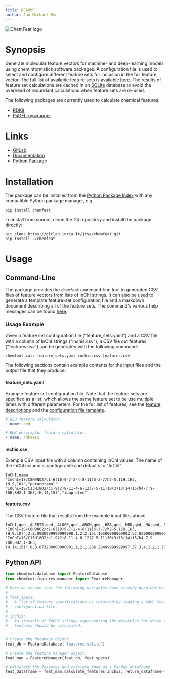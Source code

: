 ```yaml
---
title: README
author: Jan-Michael Rye
---
```


![ChemFeat logo](https://gitlab.inria.fr/jrye/chemfeat/-/raw/main/img/chemfeat_logo.svg)

# Synopsis

Generate molecular feature vectors for machine- and deep-learning models using cheminformatics software packages. A configuration file is used to select and configure different feature sets for inclusion in the full feature vector. The full list of available feature sets is available [here](https://jrye.gitlabpages.inria.fr/chemfeat/gen_features.html). The results of feature set calculations are cached in an [SQLite](https://www.sqlite.org/index.html) database to avoid the overhead of redundant calculations when feature sets are re-used.

The following packages are currently used to calculate chemical features:

* [RDKit](https://pypi.org/project/rdkit/)
* [PaDEL-pywrapper](https://pypi.org/project/PaDEL-pywrapper/)


# Links

* [GitLab](https://gitlab.inria.fr/jrye/chemfeat)
* [Documentation](https://jrye.gitlabpages.inria.fr/chemfeat/)
* [Python Package](https://pypi.org/project/chemfeat/)



# Installation

The package can be installed from the [Python Package Index](https://pypi.org/project/chemfeat/) with any compatible Python package manager, e.g.

~~~
pip install chemfeat
~~~

To install from source, clone the Git repository and install the package directly:

~~~
git clone https://gitlab.inria.fr/jrye/chemfeat.git
pip install ./chemfeat
~~~


# Usage

## Command-Line

The package provides the `chemfeat` command-line tool to generated CSV files of feature vectors from lists of InChI strings. It can also be used to generate a template feature-set configuration file and a markdown document describing all of the feature sets. The command's various help messages can be found [here](https://jrye.gitlabpages.inria.fr/chemfeat/gen_command_help.html).

### Usage Example

Given a feature set configuration file ("feature_sets.yaml") and a CSV file with a column of InChI strings ("inchis.csv"), a CSV file out features ("features.csv") can be generated with the following command:

~~~sh
chemfeat calc feature_sets.yaml inchis.csv features.csv
~~~

The following sections contain example contents for the input files and the output file that they produce.

#### feature_sets.yaml

Example feature set configuration file. Note that the feature sets are specified as a list, which allows the same feature set to be use multiple times with different parameters. For the full list of features, see the [feature descriptions](https://jrye.gitlabpages.inria.fr/chemfeat/gen_features.html) and the [configuration file template](https://jrye.gitlabpages.inria.fr/chemfeat/gen_feature_set_configuration.html).

~~~yaml
# QED feature calculator.
- name: qed

# RDK descriptor feature calculator.
- name: rdkdesc
~~~

#### inchis.csv

Example CSV input file with a column containing InChI values. The name of the InChI column is configurable and defaults to "InChI".

~~~
InChI,name
"InChI=1S/C8H9NO2/c1-6(10)9-7-2-4-8(11)5-3-7/h2-5,11H,1H3,(H,9,10)","paracetamol"
"InChI=1S/C13H18O2/c1-9(2)8-11-4-6-12(7-5-11)10(3)13(14)15/h4-7,9-10H,8H2,1-3H3,(H,14,15)","ibuprofen"
~~~

#### featurs.csv

The CSV feature file that results from the example input files above.

~~~
InChI,qed__ALERTS,qed__ALOGP,qed__AROM,qed__HBA,qed__HBD,qed__MW,qed__PSA,qed__ROTB,rdkdesc__FpDensityMorgan1,rdkdesc__FpDensityMorgan2,rdkdesc__FpDensityMorgan3,rdkdesc__MaxAbsPartialCharge,rdkdesc__MaxPartialCharge,rdkdesc__MinAbsPartialCharge,rdkdesc__MinPartialCharge,rdkdesc__NumRadicalElectrons,rdkdesc__NumValenceElectrons
"InChI=1S/C8H9NO2/c1-6(10)9-7-2-4-8(11)5-3-7/h2-5,11H,1H3,(H,9,10)",2,2.0000999999999998,1,2,2,151.16500000000002,52.82000000000001,1,1.2727272727272727,1.8181818181818181,2.272727272727273,0.5079642937129114,0.18214293782620056,0.18214293782620056,-0.5079642937129114,0,58
"InChI=1S/C13H18O2/c1-9(2)8-11-4-6-12(7-5-11)10(3)13(14)15/h4-7,9-10H,8H2,1-3H3,(H,14,15)",0,3.073200000000001,1,2,1,206.28499999999997,37.3,4,1.2,1.7333333333333334,2.1333333333333333,0.4807885019257389,0.3101853515323108,0.3101853515323108,-0.4807885019257389,0,82
~~~


## Python API

~~~python
from chemfeat.database import FeatureDatabase
from chemfeat.features.manager import FeatureManager

# Here we assume that the following variables have already been defined:
# 
# feat_specs:
#   A list of feature specifications as returned by loading a YAML feature-set
#   configuration file.
#
# inchis:
#   An iterable of InChI strings representing the molecules for which the
#   features should be calculated.


# Create the database object.
feat_db = FeatureDatabase('features.sqlite')

# Create the feature manager object.
feat_man = FeatureManager(feat_db, feat_specs)

# Calculate the features and retrieve them as a Pandas dataframe.
feat_dataframe = feat_man.calculate_features(inchis, return_dataframe=True)
~~~
